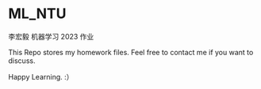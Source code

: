 # ML_NTU

李宏毅 机器学习 2023 作业

This Repo stores my homework files.
Feel free to contact me if you want to discuss.

Happy Learning. :）
